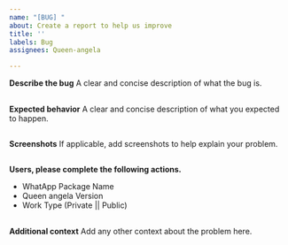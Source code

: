 ```yaml
---
name: "[BUG] "
about: Create a report to help us improve
title: ''
labels: Bug
assignees: Queen-angela 

---
```


**Describe the bug**
A clear and concise description of what the bug is.

##

**Expected behavior**
A clear and concise description of what you expected to happen.

##

**Screenshots**
If applicable, add screenshots to help explain your problem.

##

**Users, please complete the following actions.**
- WhatApp Package Name
- Queen angela Version
- Work Type (Private || Public)

##

**Additional context**
Add any other context about the problem here.
